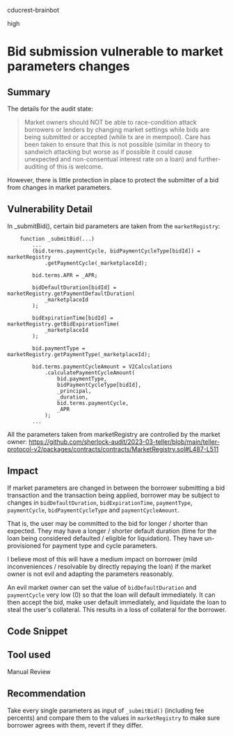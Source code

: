cducrest-brainbot

high

# Bid submission vulnerable to market parameters changes

## Summary

The details for the audit state: 

> Market owners should NOT be able to race-condition attack borrowers or lenders by changing market settings while bids are being submitted or accepted (while tx are in mempool). Care has been taken to ensure that this is not possible (similar in theory to sandwich attacking but worse as if possible it could cause unexpected and non-consentual interest rate on a loan) and further-auditing of this is welcome.

However, there is little protection in place to protect the submitter of a bid from changes in market parameters.

## Vulnerability Detail

In _submitBid(), certain bid parameters are taken from the `marketRegistry`:

```solidity
    function _submitBid(...)
        ...
        (bid.terms.paymentCycle, bidPaymentCycleType[bidId]) = marketRegistry
            .getPaymentCycle(_marketplaceId);

        bid.terms.APR = _APR;

        bidDefaultDuration[bidId] = marketRegistry.getPaymentDefaultDuration(
            _marketplaceId
        );

        bidExpirationTime[bidId] = marketRegistry.getBidExpirationTime(
            _marketplaceId
        );

        bid.paymentType = marketRegistry.getPaymentType(_marketplaceId);
        
        bid.terms.paymentCycleAmount = V2Calculations
            .calculatePaymentCycleAmount(
                bid.paymentType,
                bidPaymentCycleType[bidId],
                _principal,
                _duration,
                bid.terms.paymentCycle,
                _APR
            );
        ...
```

All the parameters taken from marketRegistry are controlled by the market owner:
https://github.com/sherlock-audit/2023-03-teller/blob/main/teller-protocol-v2/packages/contracts/contracts/MarketRegistry.sol#L487-L511

## Impact

If market parameters are changed in between the borrower submitting a bid transaction and the transaction being applied, borrower may be subject to changes in `bidDefaultDuration`, `bidExpirationTime`, `paymentType`, `paymentCycle`, `bidPaymentCycleType` and `paymentCycleAmount`.

That is, the user may be committed to the bid for longer / shorter than expected. They may have a longer / shorter default duration (time for the loan being considered defaulted / eligible for liquidation). They have un-provisioned for payment type and cycle parameters.

I believe most of this will have a medium impact on borrower (mild inconveniences / resolvable by directly repaying the loan) if the market owner is not evil and adapting the parameters reasonably.

An evil market owner can set the value of `bidDefaultDuration` and `paymentCycle` very low (0) so that the loan will default immediately. It can then accept the bid, make user default immediately, and liquidate the loan to steal the user's collateral. This results in a loss of collateral for the borrower.

## Code Snippet

## Tool used

Manual Review

## Recommendation

Take every single parameters as input of `_submitBid()` (including fee percents) and compare them to the values in `marketRegistry` to make sure borrower agrees with them, revert if they differ.